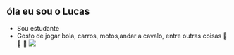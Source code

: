## óla eu sou o Lucas
- Sou estudante 
- Gosto de jogar bola, carros, motos,andar a cavalo,  entre outras coisas
🚀 🚚 🚜
![](https://media1.tenor.com/m/Z3oYhXJaJxEAAAAC/neymar-junior-neymar-jr.gif)
